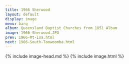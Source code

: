 ```yaml
---
title: 1966 Sherwood
layout: default
display: image
menu: barq
album: Queensland Baptist Churches from 1851 Album
image: 1966-Sherwood.JPG
prev: 1966-Mt-Isa.html
next: 1966-South-Toowoomba.html
---
```

{% include image-head.md %}
{% include image.html %}
